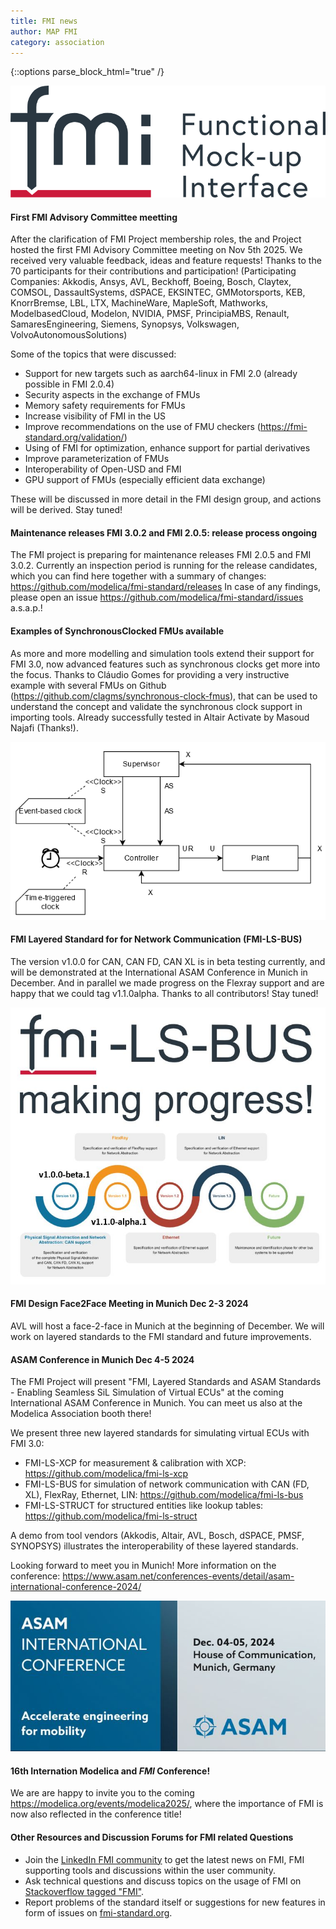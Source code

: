 ```yaml
---
title: FMI news
author: MAP FMI
category: association
---
```


{::options parse_block_html="true" /}

![FMI](FMI.png)

#### First FMI Advisory Committee meetting

After the clarification of FMI Project membership roles, the and Project hosted the first FMI Advisory Committee meeting on Nov 5th 2025.
 We received very valuable feedback, ideas and feature requests!
Thanks to the 70 participants for their contributions and participation!
(Participating Companies: Akkodis, Ansys, AVL, Beckhoff, Boeing, Bosch, Claytex, COMSOL, DassaultSystems, dSPACE, EKSINTEC, GMMotorsports, KEB, KnorrBremse, LBL, LTX, MachineWare, MapleSoft, Mathworks, ModelbasedCloud, Modelon, NVIDIA, PMSF, PrincipiaMBS, Renault, SamaresEngineering, Siemens, Synopsys, Volkswagen, VolvoAutonomousSolutions)

Some of the topics that were discussed: 

* Support for new targets such as aarch64-linux in FMI 2.0 (already possible in FMI 2.0.4)
* Security aspects in the exchange of FMUs
* Memory safety requirements for FMUs
* Increase visibility of FMI in the US
* Improve recommendations on the use of FMU checkers (https://fmi-standard.org/validation/) 
* Using of FMI for optimization, enhance support for partial derivatives
* Improve parameterization of FMUs
* Interoperability of Open-USD and FMI
* GPU support of FMUs (especially efficient data exchange)

These will be discussed in more detail in the FMI design group, and actions will be derived. Stay tuned!

#### Maintenance releases FMI 3.0.2 and FMI 2.0.5: release process ongoing

The FMI project is preparing for maintenance releases FMI 2.0.5 and FMI 3.0.2.
Currently an inspection period is running for the release candidates, which you can find here together with a summary of changes: https://github.com/modelica/fmi-standard/releases
In case of any findings, please open an issue https://github.com/modelica/fmi-standard/issues a.s.a.p.!

#### Examples of SynchronousClocked FMUs available

As more and more modelling and simulation tools extend their support for FMI 3.0, now advanced features such as synchronous clocks get more into the focus. 
Thanks to Cláudio Gomes for providing a very instructive example with several FMUs on Github (https://github.com/clagms/synchronous-clock-fmus), that can be used to understand the concept and validate the synchronous clock support in importing tools. 
Already successfully tested in Altair Activate by Masoud Najafi (Thanks!).

![Synchronous-clocks](Synchronous-clocks.png)

#### FMI Layered Standard for for Network Communication (FMI-LS-BUS) 

The version v1.0.0 for CAN, CAN FD, CAN XL is in beta testing currently, and will be demonstrated at the International ASAM Conference in Munich in December.
And in parallel we made progress on the Flexray support and are happy that we could tag v1.1.0alpha.
Thanks to all contributors! Stay tuned!

![FMI-LS-BUS-Roadmap](1730807979224.jpg)


#### FMI Design Face2Face Meeting in Munich Dec 2-3 2024

AVL will host a face-2-face in Munich at the beginning of December.
We will work on layered standards to the FMI standard and future improvements.

#### ASAM Conference in Munich Dec 4-5 2024

The FMI Project will present "FMI, Layered Standards and ASAM Standards - Enabling Seamless SiL Simulation of Virtual ECUs" at the coming International ASAM Conference in Munich. 
You can meet us also at the Modelica Association booth there!

We present three new layered standards for simulating virtual ECUs with FMI 3.0:
- FMI-LS-XCP for measurement & calibration with XCP: https://github.com/modelica/fmi-ls-xcp
- FMI-LS-BUS for simulation of network communication with CAN (FD, XL), FlexRay, Ethernet, LIN: https://github.com/modelica/fmi-ls-bus
- FMI-LS-STRUCT for structured entities like lookup tables: https://github.com/modelica/fmi-ls-struct

A demo from tool vendors (Akkodis, Altair, AVL, Bosch, dSPACE, PMSF, SYNOPSYS) illustrates the interoperability of these layered standards.

Looking forward to meet you in Munich!
More information on the conference: https://www.asam.net/conferences-events/detail/asam-international-conference-2024/

![ASAM-Conference](asam-conference.jpg)

#### 16th Internation Modelica and _FMI_ Conference!

We are are happy to invite you to the coming https://modelica.org/events/modelica2025/, where the importance of FMI is now also reflected in the conference title!


#### Other Resources and Discussion Forums for FMI related Questions

* Join the [LinkedIn FMI community](https://www.linkedin.com/groups/7477473/) to get the latest news on FMI, FMI supporting tools and discussions within the user community.
* Ask technical questions and discuss topics on the usage of FMI on [Stackoverflow tagged "FMI"](https://stackoverflow.com/questions/tagged/fmi).
* Report problems of the standard itself or suggestions for new features in form of issues on [fmi-standard.org](https://github.com/modelica/fmi-standard/issues).
